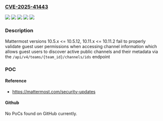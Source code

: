 ### [CVE-2025-41443](https://cve.mitre.org/cgi-bin/cvename.cgi?name=CVE-2025-41443)
![](https://img.shields.io/static/v1?label=Product&message=Mattermost&color=blue)
![](https://img.shields.io/static/v1?label=Version&message=&color=brightgreen)
![](https://img.shields.io/static/v1?label=Version&message=10.11.0%20&color=brightgreen)
![](https://img.shields.io/static/v1?label=Version&message=10.5.0%20&color=brightgreen)
![](https://img.shields.io/static/v1?label=Vulnerability&message=CWE-862%3A%20Missing%20Authorization&color=brightgreen)

### Description

Mattermost versions 10.5.x <= 10.5.12, 10.11.x <= 10.11.2 fail to properly validate guest user permissions when accessing channel information which allows guest users to discover active public channels and their metadata via the `/api/v4/teams/{team_id}/channels/ids` endpoint

### POC

#### Reference
- https://mattermost.com/security-updates

#### Github
No PoCs found on GitHub currently.

